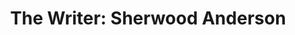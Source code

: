 ---
path: '/sherwoodAnderson'
image: 'sherwoodAnderson'
title: 'The Writer: Sherwood Anderson'
shorttext: ''
text: 'Declare strong feelings on holidays, romantic partners, and communism with a great American novelist.'
storymapurl: 'https://uploads.knightlab.com/storymapjs/bc2171fd2dc65da8b99c6c013d2dc670/sherwood/index.html'
---